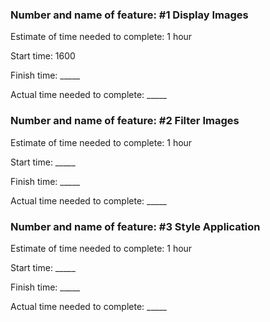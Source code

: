 ### Number and name of feature: #1 Display Images

Estimate of time needed to complete: 1 hour

Start time: 1600

Finish time: _____

Actual time needed to complete: _____


### Number and name of feature: #2 Filter Images

Estimate of time needed to complete: 1 hour

Start time: _____

Finish time: _____

Actual time needed to complete: _____


### Number and name of feature: #3 Style Application

Estimate of time needed to complete: 1 hour

Start time: _____

Finish time: _____

Actual time needed to complete: _____


